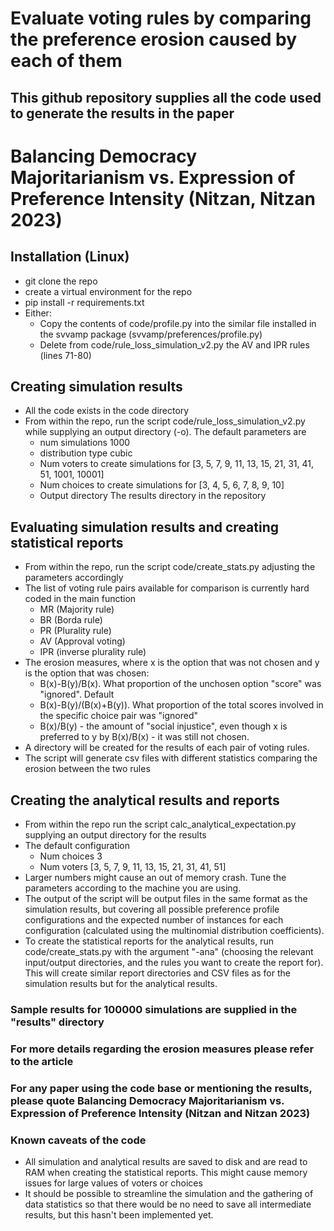 # Evaluate voting rules by comparing the preference erosion caused by each of them

## This github repository supplies all the code used to generate the results in the paper
# Balancing Democracy Majoritarianism vs. Expression of Preference Intensity (Nitzan, Nitzan 2023)

## Installation (Linux)
- git clone the repo
- create a virtual environment for the repo
- pip install -r requirements.txt
- Either:
  - Copy the contents of code/profile.py into the similar file installed in the svvamp package (svvamp/preferences/profile.py)
  - Delete from code/rule_loss_simulation_v2.py the AV and IPR rules (lines 71-80)

## Creating simulation results
- All the code exists in the code directory
- From within the repo, run the script code/rule_loss_simulation_v2.py while supplying an output directory (-o). The default parameters are
  - num simulations 1000
  - distribution type cubic
  - Num voters to create simulations for [3, 5, 7, 9, 11, 13, 15, 21, 31, 41, 51, 1001, 10001]
  - Num choices to create simulations for [3, 4, 5, 6, 7, 8, 9, 10]
  - Output directory The results directory in the repository

## Evaluating simulation results and creating statistical reports
- From within the repo, run the script code/create_stats.py adjusting the parameters accordingly
- The list of voting rule pairs available for comparison is currently hard coded in the main function
  - MR (Majority rule)
  - BR (Borda rule)
  - PR (Plurality rule)
  - AV (Approval voting)
  - IPR (inverse plurality rule)
- The erosion measures, where x is the option that was not chosen and y is the option that was chosen:
  - B(x)-B(y)/B(x). What proportion of the unchosen option "score" was "ignored". Default
  - B(x)-B(y)/(B(x)+B(y)). What proportion of the total scores involved in the specific choice pair was "ignored"
  - B(x)/B(y) -  the amount of "social injustice", even though x is preferred to y by B(x)/B(x) - it was still not chosen.
- A directory will be created for the results of each pair of voting rules.
- The script will generate csv files with different statistics comparing the erosion between the two rules

## Creating the analytical results and reports
- From within the repo run the script calc_analytical_expectation.py supplying an output directory for the results
- The default configuration
	- Num choices 3
	- Num voters [3, 5, 7, 9, 11, 13, 15, 21, 31, 41, 51]
- Larger numbers might cause an out of memory crash. Tune the parameters according to the machine you are using.
- The output of the script will be output files in the same format as the simulation results, but covering all possible preference profile configurations and the expected number of instances for each configuration (calculated using the multinomial distribution coefficients).
- To create the statistical reports for the analytical results, run code/create_stats.py with the argument "-ana" (choosing the relevant input/output directories, and the rules you want to create the report for). This will create similar report directories and CSV files as for the simulation results but for the analytical results.

### Sample results for 100000 simulations are supplied in the "results" directory
### For more details regarding the erosion measures please refer to the article
### For any paper using the code base or mentioning the results, please quote Balancing Democracy Majoritarianism vs. Expression of Preference Intensity (Nitzan and Nitzan 2023)
### Known caveats of the code
- All simulation and analytical results are saved to disk and are read to RAM when creating the statistical reports. This might cause memory issues for large values of voters or
choices
- It should be possible to streamline the simulation and the gathering of data statistics so that there would be no need
to save all intermediate results, but this hasn't been implemented yet.
